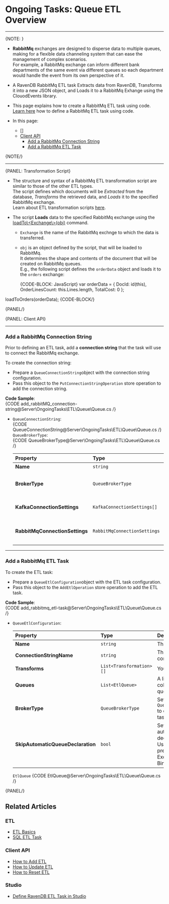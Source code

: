 ﻿# Ongoing Tasks: Queue ETL Overview
---

{NOTE: }

* **RabbitMq** exchanges are designed to disperse data to multiple queues, 
  making for a flexible data channeling system that can ease the management 
  of complex scenarios.  
  For example, a RabbitMq exchange can inform different bank departments 
  of the same event via different queues so each department would handle 
  the event from its own perspective of it.  

* A RavenDB RabbitMq ETL task Extracts data from RavenDB, Transforms it 
  into a new JSON object, and Loads it to a RabbitMq Exhange using the 
  ClouodEvents library.  

* This page explains how to create a RabbitMq ETL task using code.  
  [Learn here](../../../../studio/database/tasks/ongoing-tasks/rabbitmq-etl-task) 
  how to define a RabbitMq ETL task using code.  

* In this page:  
  * []  
  * [Client API](../../../../)  
     * [Add a RabbitMq Connection String](../../../../)  
     * [Add a RabbitMq ETL Task](../../../../)  

{NOTE/}

---

{PANEL: Transformation Script}

* The structure and syntax of a RabbitMq ETL transformation script are similar to 
  those of the other ETL types.  
  The script defines which documents will be _Extracted_ from the database, 
  _Transforms_ the retrieved data, and _Loads_ it to the specified RabbitMq exchange.  
  Learn about ETL transformation scripts [here](../../../../server/ongoing-tasks/etl/basics#transform).  

* The script **Loads** data to the specified RabbitMq exchange using the 
  [loadTo\\<Exchange\\>(obj)](../../../../server/ongoing-tasks/etl/basics#transform) command.  
   * `Exchange` is the name of the RabbitMq exchnge to which the data is transferred.  
   * `obj` is an object defined by the script, that will be loaded to RabbitMq.  
     It determines the shape and contents of the document that will be created on RabbitMq queues.  
     E.g., the following script defines the `orderData` object and loads it to the `orders` exchange:  

     {CODE-BLOCK: JavaScript}
     var orderData = { DocId: id(this),
                  OrderLinesCount: this.Lines.length,
                  TotalCost: 0 };

loadToOrders(orderData);
     {CODE-BLOCK/}

{PANEL/}

{PANEL: Client API}

---

### Add a RabbitMq Connection String

Prior to defining an ETL task, add a **connection string** that the task 
will use to connect the RabbitMq exchange.  

To create the connection string:  

* Prepare a `QueueConnectionString`object with the connection string configuration.  
* Pass this object to the `PutConnectionStringOperation` store operation to add the connection string.  

**Code Sample**:  
{CODE add_rabbitMQ_connection-string@Server\OngoingTasks\ETL\Queue\Queue.cs /}

* `QueueConnectionString`:  
  {CODE QueueConnectionString@Server\OngoingTasks\ETL\Queue\Queue.cs /}
  `QueueBrokerType`:  
  {CODE QueueBrokerType@Server\OngoingTasks\ETL\Queue\Queue.cs /}

    | Property | Type | Description |
    |:-------------|:-------------|:-------------|
    | **Name** | `string` | Connection string name |
    | **BrokerType** | `QueueBrokerType` | Set to `QueueBrokerType.RabbitMq` for a Kafka connection string |
    | **KafkaConnectionSettings** | `KafkaConnectionSettings[]` | Leave undefined when defining a RabbitMq connection string |
    | **RabbitMqConnectionSettings** | `RabbitMqConnectionSettings` | A single string that specifies the RabbitMq exchange connection details |

---

### Add a RabbitMq ETL Task

To create the ETL task:  

* Prepare a `QueueEtlConfiguration`object with the ETL task configuration.  
* Pass this object to the `AddEtlOperation` store operation to add the ETL task.  

**Code Sample**:  
{CODE add_rabbitmq_etl-task@Server\OngoingTasks\ETL\Queue\Queue.cs /}

* `QueueEtlConfiguration`:  

    | Property | Type | Description |
    |:-------------|:-------------|:-------------|
    | **Name** | `string` | The ETL task name |
    | **ConnectionStringName** | `string` | The registered connection string name |
    | **Transforms** | `List<Transformation>[]` | You transformation script |
    | **Queues** | `List<EtlQueue>` | A list of used RavenDB collections / RabbitMq queues |
    | **BrokerType** | `QueueBrokerType` | Set to `QueueBrokerType.RabbitMq` to define a RabbitMq ETL task |
    | **SkipAutomaticQueueDeclaration** | `bool` | Set to `true` to skip automatic queue declaration <br> Use this option when you prefer to define Exchanges, Queues & Bindings manually. |

    `EtlQueue`
    {CODE EtlQueue@Server\OngoingTasks\ETL\Queue\Queue.cs /}

{PANEL/}

## Related Articles

### ETL

- [ETL Basics](../../../server/ongoing-tasks/etl/basics)
- [SQL ETL Task](../../../server/ongoing-tasks/etl/sql)

### Client API

- [How to Add ETL](../../../client-api/operations/maintenance/etl/add-etl)
- [How to Update ETL](../../../client-api/operations/maintenance/etl/update-etl)
- [How to Reset ETL](../../../client-api/operations/maintenance/etl/reset-etl)

### Studio

- [Define RavenDB ETL Task in Studio](../../../studio/database/tasks/ongoing-tasks/ravendb-etl-task)
